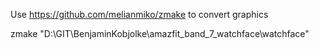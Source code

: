 Use https://github.com/melianmiko/zmake to convert graphics

zmake "D:\GIT\BenjaminKobjolke\amazfit_band_7_watchface\watchface" 


